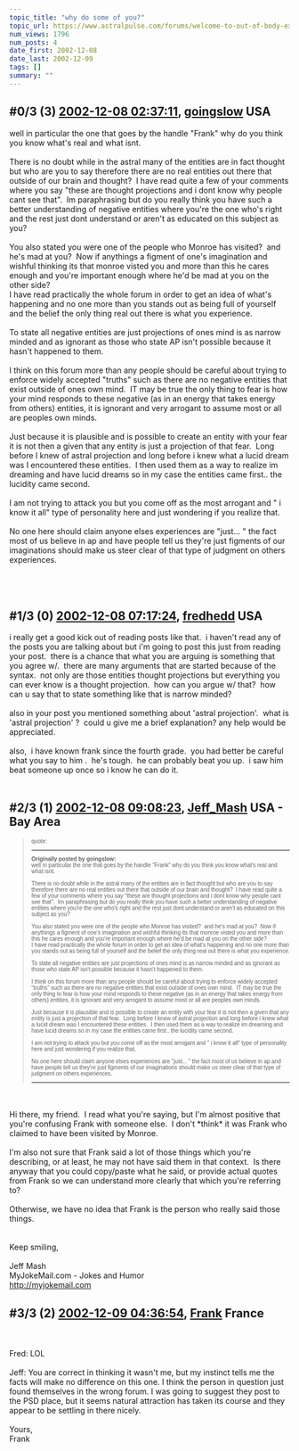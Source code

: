 ```yaml
---
topic_title: "why do some of you?"
topic_url: https://www.astralpulse.com/forums/welcome-to-out-of-body-experiences!/why-do-some-of-you
num_views: 1796
num_posts: 4
date_first: 2002-12-08
date_last: 2002-12-09
tags: []
summary: ""
---
```


## \#0/3 (3) [2002-12-08 02:37:11](https://www.astralpulse.com/forums/index.php?msg=118548), [goingslow](https://www.astralpulse.com/forums/profile/?u=1529) USA ##
<section>
well in particular the one that goes by the handle "Frank" why do you think you know what's real and what isnt.
<br>
<br>
There is no doubt while in the astral many of the entities are in fact thought but who are you to say therefore there are no real entities out there that outside of our brain and thought?  I have read quite a few of your comments where you say "these are thought projections and i dont know why people cant see that".  Im paraphrasing but do you really think you have such a better understanding of negative entities where you're the one who's right and the rest just dont understand or aren't as educated on this subject as you?
<br>
<br>
You also stated you were one of the people who Monroe has visited?  and he's mad at you?  Now if anythings a figment of one's imagination and wishful thinking its that monroe visted you and more than this he cares enough and you're important enough where he'd be mad at you on the other side?
<br>
I have read practically the whole forum in order to get an idea of what's happening and no one more than you stands out as being full of yourself and the belief the only thing real out there is what you experience.
<br>
<br>
To state all negative entities are just projections of ones mind is as narrow minded and as ignorant as those who state AP isn't possible because it hasn't happened to them.
<br>
<br>
I think on this forum more than any people should be careful about trying to enforce widely accepted "truths" such as there are no negative entities that exist outside of ones own mind.  IT may be true the only thing to fear is how your mind responds to these negative (as in an energy that takes energy from others) entities, it is ignorant and very arrogant to assume most or all are peoples own minds.
<br>
<br>
Just because it is plausible and is possible to create an entity with your fear it is not then a given that any entity is just a projection of that fear.  Long before I knew of astral projection and long before i knew what a lucid dream was I encountered these entities.  I then used them as a way to realize im dreaming and have lucid dreams so in my case the entities came first.. the lucidity came second.
<br>
<br>
I am not trying to attack you but you come off as the most arrogant and " i know it all" type of personality here and just wondering if you realize that.
<br>
<br>
No one here should claim anyone elses experiences are "just... " the fact most of us believe in ap and have people tell us they're just figments of our imaginations should make us steer clear of that type of judgment on others experiences.
<br>
<br>
<br>
<br>
</section>

## \#1/3 (0) [2002-12-08 07:17:24](https://www.astralpulse.com/forums/index.php?msg=18417), [fredhedd](https://www.astralpulse.com/forums/profile/?u=692) USA ##
<section>
i really get a good kick out of reading posts like that.  i haven't read any of the posts you are talking about but i'm going to post this just from reading your post.  there is a chance that what you are arguing is something that you agree w/.  there are many arguments that are started because of the syntax.  not only are those entities thought projections but everything you can ever know is a thought projection.  how can you argue w/ that?  how can u say that to state something like that is narrow minded?
<br>
<br>
also in your post you mentioned something about 'astral projection'.  what is 'astral projection' ?  could u give me a brief explanation? any help would be appreciated.
<br>
<br>
also,  i have known frank since the fourth grade.  you had better be careful what you say to him .  he's tough.  he can probably beat you up.  i saw him beat someone up once so i know he can do it.
<br>
<br>
</section>

## \#2/3 (1) [2002-12-08 09:08:23](https://www.astralpulse.com/forums/index.php?msg=18427), [Jeff_Mash](https://www.astralpulse.com/forums/profile/?u=867) USA - Bay Area ##
<section>
<blockquote id="quote">
 <font face='"Arial"' id="quote" size="1">
  quote:
  <hr height="1" id="quote" noshade=""/>
  <b>
   Originally posted by goingslow:
  </b>
  <br>
  well in particular the one that goes by the handle "Frank" why do you think you know what's real and what isnt.
  <br>
  <br>
  There is no doubt while in the astral many of the entities are in fact thought but who are you to say therefore there are no real entities out there that outside of our brain and thought?  I have read quite a few of your comments where you say "these are thought projections and i dont know why people cant see that".  Im paraphrasing but do you really think you have such a better understanding of negative entities where you're the one who's right and the rest just dont understand or aren't as educated on this subject as you?
  <br>
  <br>
  You also stated you were one of the people who Monroe has visited?  and he's mad at you?  Now if anythings a figment of one's imagination and wishful thinking its that monroe visted you and more than this he cares enough and you're important enough where he'd be mad at you on the other side?
  <br>
  I have read practically the whole forum in order to get an idea of what's happening and no one more than you stands out as being full of yourself and the belief the only thing real out there is what you experience.
  <br>
  <br>
  To state all negative entities are just projections of ones mind is as narrow minded and as ignorant as those who state AP isn't possible because it hasn't happened to them.
  <br>
  <br>
  I think on this forum more than any people should be careful about trying to enforce widely accepted "truths" such as there are no negative entities that exist outside of ones own mind.  IT may be true the only thing to fear is how your mind responds to these negative (as in an energy that takes energy from others) entities, it is ignorant and very arrogant to assume most or all are peoples own minds.
  <br>
  <br>
  Just because it is plausible and is possible to create an entity with your fear it is not then a given that any entity is just a projection of that fear.  Long before I knew of astral projection and long before i knew what a lucid dream was I encountered these entities.  I then used them as a way to realize im dreaming and have lucid dreams so in my case the entities came first.. the lucidity came second.
  <br>
  <br>
  I am not trying to attack you but you come off as the most arrogant and " i know it all" type of personality here and just wondering if you realize that.
  <br>
  <br>
  No one here should claim anyone elses experiences are "just... " the fact most of us believe in ap and have people tell us they're just figments of our imaginations should make us steer clear of that type of judgment on others experiences.
  <br>
  <hr height="1" id="quote" noshade=""/>
 </font>
</blockquote>
<br>
<br>
Hi there, my friend.  I read what you're saying, but I'm almost positive that you're confusing Frank with someone else.  I don't *think* it was Frank who claimed to have been visited by Monroe.
<br>
<br>
I'm also not sure that Frank said a lot of those things which you're describing, or at least, he may not have said them in that context.  Is there anyway that you could copy/paste what he said, or provide actual quotes from Frank so we can understand more clearly that which you're referring to?
<br>
<br>
Otherwise, we have no idea that Frank is the person who really said those things.
<br>
<br>
<br>
Keep smiling,
<br>
<br>
Jeff Mash
<br>
MyJokeMail.com - Jokes and Humor
<br>
<a class="bbc_link" href="http://myjokemail.com" rel="noopener" target="_blank">
 http://myjokemail.com
</a>
</section>

## \#3/3 (2) [2002-12-09 04:36:54](https://www.astralpulse.com/forums/index.php?msg=18461), [Frank](https://www.astralpulse.com/forums/profile/?u=359) France ##
<section>
<br>
<br>
Fred: LOL
<br>
<br>
Jeff: You are correct in thinking it wasn't me, but my instinct tells me the facts will make no difference on this one. I think the person in question just found themselves in the wrong forum. I was going to suggest they post to the PSD place, but it seems natural attraction has taken its course and they appear to be settling in there nicely.
<br>
<br>
Yours,
<br>
Frank
<br>
<br>
<br>
<br>
</section>
